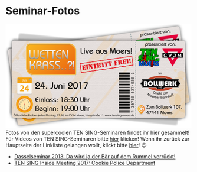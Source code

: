# Seminar-Fotos
![TEN SING Moers Logo](../../footage/banner2017/WettenKrass-Ticket-cutout-500dpi-01.png)
Fotos von den supercoolen TEN SING-Seminaren findet ihr hier gesammelt! Für Videos von TEN SING-Seminaren bitte [hier](../Videos/Seminare.md) klicken! Wenn ihr zurück zur Hauptseite der Linkliste gelangen wollt, klickt bitte [hier](../../Links.md)! :wink:

* [Dasselseminar 2013: Da wird ja der Bär auf dem Rummel verrückt!](https://www.flickr.com/gp/tsmoers/003h14)
* [TEN SING Inside Meeting 2017: Cookie Police Department](http://bit.ly/Inside2017)
